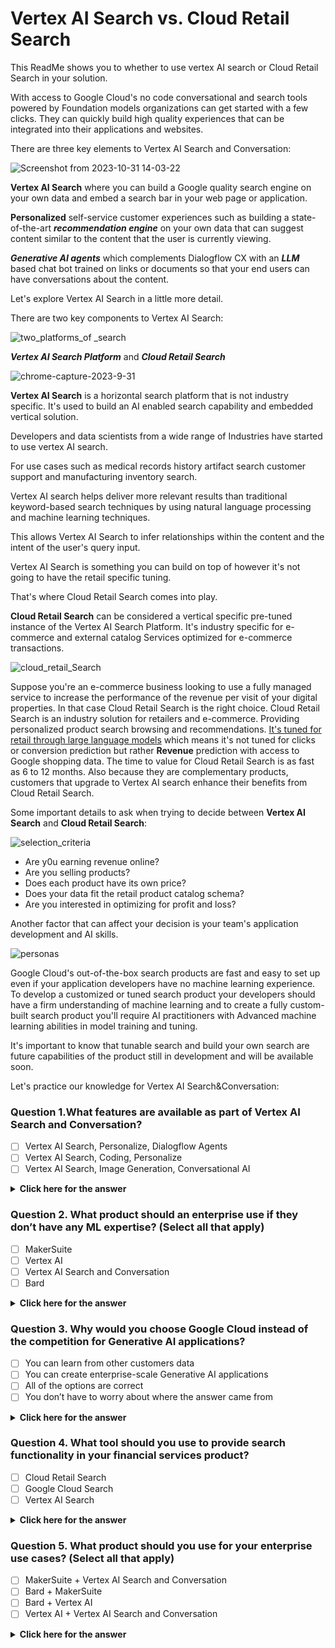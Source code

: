 # Vertex AI Search vs. Cloud Retail Search

This ReadMe shows you to whether to use vertex AI search or Cloud Retail Search in your solution.

With access to Google Cloud's no code conversational and search tools powered by Foundation models organizations can get started with a few clicks. They can quickly build high quality experiences that can be integrated into their applications and websites.


There are three key elements to Vertex AI Search and Conversation:

![Screenshot from 2023-10-31 14-03-22](https://github.com/ngchub/Google-Cloud-Workshops/assets/28653377/f6d83a2b-2bec-483b-89fc-e469630e506d)



**Vertex AI Search** where you can build a Google quality search engine on your own data and embed a search bar in your web page or application.

**Personalized** self-service customer experiences such as building a state-of-the-art ***recommendation engine*** on your own data that can suggest content similar to the content that the user is currently viewing.

***Generative AI agents*** which complements Dialogflow CX with an ***LLM*** based chat bot trained on links or documents so that your end users can have conversations about the content.

Let's explore Vertex AI Search in a little more detail.

There are two key components to Vertex AI Search:

![two_platforms_of _search](https://github.com/ngchub/Google-Cloud-Workshops/assets/28653377/78b68df4-e99a-4b9b-8cd6-a0104b581e66)


***Vertex AI Search Platform*** and ***Cloud Retail Search*** 

![chrome-capture-2023-9-31](https://github.com/ngchub/Google-Cloud-Workshops/assets/28653377/7a228257-0d1a-4209-b263-88fec50e8075)

**Vertex AI Search** is a horizontal search platform that is not industry specific. It's used to build an AI enabled search capability and embedded vertical solution.

Developers and data scientists from a wide range of Industries have started to use vertex AI search.

For use cases such as medical records history artifact search customer support and manufacturing inventory search. 

Vertex AI search helps deliver more relevant results than traditional keyword-based search techniques by using natural language processing and machine learning techniques.

This allows Vertex AI Search to infer relationships within the content and the intent of the user's query input. 

Vertex AI Search is something you can build on top of however it's not going to have the retail specific tuning. 


That's where Cloud Retail Search comes into play.

**Cloud Retail Search** can be considered a vertical specific pre-tuned instance of the Vertex AI Search Platform. It's industry specific for e-commerce and external catalog Services optimized for e-commerce transactions.

![cloud_retail_Search](https://github.com/ngchub/Google-Cloud-Workshops/assets/28653377/f9d8d490-6191-4be6-b5bc-7a4c9f8938f7)

Suppose you're an e-commerce business looking to use a fully managed service to increase the performance of the revenue per visit of your digital properties. In that case Cloud Retail Search is the right choice. Cloud Retail Search is an industry solution for retailers and e-commerce. Providing personalized product search browsing and recommendations. <ins>It's tuned for retail through large language models</ins> which means it's not tuned for clicks or conversion prediction but rather **Revenue** prediction with access to Google shopping data. The time to value for Cloud Retail Search is as fast as 6 to 12 months. Also because they are complementary products, customers that upgrade to Vertex AI search enhance their benefits from Cloud Retail Search. 

Some important details to ask when trying to decide between **Vertex AI Search** and **Cloud Retail Search**:


![selection_criteria](https://github.com/ngchub/Google-Cloud-Workshops/assets/28653377/e6bbdf69-f670-4d3f-9377-4acdf060265b)


  - Are y0u earning revenue online?
  - Are you selling products?
  - Does each product have its own price?
  - Does your data fit the retail product catalog schema?
  - Are you interested in optimizing for profit and loss?

Another factor that can affect your decision is your team's application development and AI skills.

![personas](https://github.com/ngchub/Google-Cloud-Workshops/assets/28653377/4c785608-9f26-42c9-b224-9874171d07cd)

Google Cloud's out-of-the-box search products are fast and easy to set up even if your application developers have no machine learning experience. 
To develop a customized or tuned search product your developers should have a firm understanding of machine learning and to create a fully custom-built search product you'll require AI practitioners with Advanced machine learning abilities in model training and tuning. 

It's important to know that tunable search and build your own search are future capabilities of the product still in development and will be available soon.


Let's practice our knowledge for Vertex AI Search&Conversation:

<h3> Question 1.What features are available as part of Vertex AI Search and Conversation? </h3>

- [ ] Vertex AI Search, Personalize, Dialogflow Agents <br/>
- [ ] Vertex AI Search, Coding, Personalize <br/>
- [ ] Vertex AI Search, Image Generation, Conversational AI <br/>

</div>

<details>
  <summary><b>Click here for the answer</b></summary>
<br>
<div id="q79" class="collapse">
   
- [x] Vertex AI Search, Personalize, Dialogflow Agents <br/>
- [ ] Vertex AI Search, Coding, Personalize <br/>
- [ ] Vertex AI Search, Image Generation, Conversational AI <br/>

 </b>
</div>
</details>


<h3> Question 2. What product should an enterprise use if they don’t have any ML expertise? (Select all that apply) </h3>

- [ ] MakerSuite <br/>
- [ ] Vertex AI <br/>
- [ ] Vertex AI Search and Conversation <br/>
- [ ] Bard <br/>
</div>

<details>
  <summary><b>Click here for the answer</b></summary>
<br>
<div id="q79" class="collapse">
   
- [ ] MakerSuite <br/>
- [x] Vertex AI <br/>
- [x] Vertex AI Search and Conversation <br/>
- [ ] Bard <br/>

 </b>
</div>
</details>


<h3> Question 3. Why would you choose Google Cloud instead of the competition for Generative AI applications? </h3>

- [ ] You can learn from other customers data
- [ ] You can create enterprise-scale Generative AI applications
- [ ] All of the options are correct
- [ ] You don’t have to worry about where the answer came from

</div>

<details>
  <summary><b>Click here for the answer</b></summary>
<br>
<div id="q79" class="collapse">
  
- [ ] You can learn from other customers data
- [x] You can create enterprise-scale Generative AI applications
- [ ] All of the options are correct
- [ ] You don’t have to worry about where the answer came from


 </b>
</div>
</details>

<h3> Question 4. What tool should you use to provide search functionality in your financial services product? </h3>

- [ ] Cloud Retail Search
- [ ] Google Cloud Search
- [ ] Vertex AI Search

</div>

<details>
  <summary><b>Click here for the answer</b></summary>
<br>
<div id="q79" class="collapse">
  
- [ ] Cloud Retail Search
- [ ] Google Cloud Search
- [x] Vertex AI Search
 </b>
</div>
</details>

<h3> Question 5. What product should you use for your enterprise use cases? (Select all that apply) </h3>

- [ ] MakerSuite + Vertex AI Search and Conversation
- [ ] Bard + MakerSuite
- [ ] Bard + Vertex AI
- [ ] Vertex AI + Vertex AI Search and Conversation

</div>

<details>
  <summary><b>Click here for the answer</b></summary>
<br>
<div id="q79" class="collapse">
  
- [ ] MakerSuite + Vertex AI Search and Conversation
- [ ] Bard + MakerSuite
- [ ] Bard + Vertex AI
- [x] Vertex AI + Vertex AI Search and Conversation

 </b>
</div>
</details>









